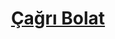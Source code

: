 <html>
<head>
<style>
div.a {
  text-align: center;
}

div.b {
  text-align: left;
}

div.c {
  text-align: right;
} 

div.d {
  text-align: justify;
} 
</style>
</head>
<body>



<div class="a">
<h2>
<p><h1><a href="https://cagribolat.github.io/">Çağrı Bolat</a></h1></p>
</div>

